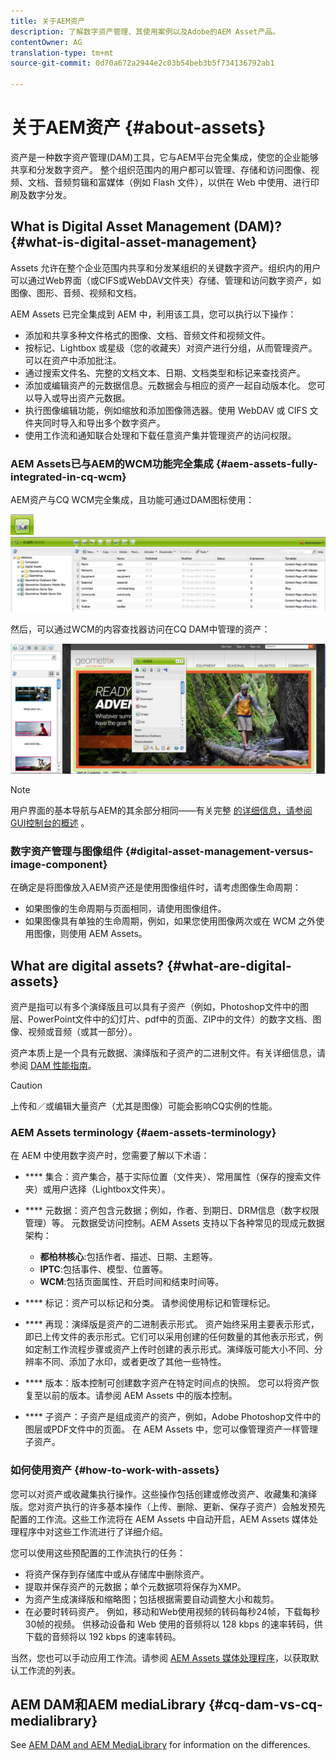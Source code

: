 ```yaml
---
title: 关于AEM资产
description: 了解数字资产管理、其使用案例以及Adobe的AEM Asset产品。
contentOwner: AG
translation-type: tm+mt
source-git-commit: 0d70a672a2944e2c03b54beb3b5f734136792ab1

---
```



# 关于AEM资产 {#about-assets}

资产是一种数字资产管理(DAM)工具，它与AEM平台完全集成，使您的企业能够共享和分发数字资产。 整个组织范围内的用户都可以管理、存储和访问图像、视频、文档、音频剪辑和富媒体（例如 Flash 文件），以供在 Web 中使用、进行印刷及数字分发。

## What is Digital Asset Management (DAM)? {#what-is-digital-asset-management}

Assets 允许在整个企业范围内共享和分发某组织的关键数字资产。组织内的用户可以通过Web界面（或CIFS或WebDAV文件夹）存储、管理和访问数字资产，如图像、图形、音频、视频和文档。

AEM Assets 已完全集成到 AEM 中，利用该工具，您可以执行以下操作：

* 添加和共享多种文件格式的图像、文档、音频文件和视频文件。
* 按标记、Lightbox 或星级（您的收藏夹）对资产进行分组，从而管理资产。可以在资产中添加批注。
* 通过搜索文件名、完整的文档文本、日期、文档类型和标记来查找资产。
* 添加或编辑资产的元数据信息。元数据会与相应的资产一起自动版本化。 您可以导入或导出资产元数据。
* 执行图像编辑功能，例如缩放和添加图像筛选器。使用 WebDAV 或 CIFS 文件夹同时导入和导出多个数字资产。
* 使用工作流和通知联合处理和下载任意资产集并管理资产的访问权限。

### AEM Assets已与AEM的WCM功能完全集成 {#aem-assets-fully-integrated-in-cq-wcm}

AEM资产与CQ WCM完全集成，且功能可通过DAM图标使用：

<!-- TBD: Update image for branding -->

![screen_shot_2012-04-17at15946pm](assets/screen_shot_2012-04-17at15946pm.png) ![screen_shot_2012-04-17at20100pm](assets/screen_shot_2012-04-17at20100pm.png)

然后，可以通过WCM的内容查找器访问在CQ DAM中管理的资产：

<!-- TBD: Update image for branding -->

![screen_shot_2012-04-17at20214pm](assets/screen_shot_2012-04-17at20214pm.png)

>[!NOTE]
>
>用户界面的基本导航与AEM的其余部分相同——有关完整 [的详细信息，请参阅GUI控制台的概述](/help/sites-authoring/qg-page-authoring.md) 。

### 数字资产管理与图像组件 {#digital-asset-management-versus-image-component}

在确定是将图像放入AEM资产还是使用图像组件时，请考虑图像生命周期：

* 如果图像的生命周期与页面相同，请使用图像组件。
* 如果图像具有单独的生命周期，例如，如果您使用图像两次或在 WCM 之外使用图像，则使用 AEM Assets。

## What are digital assets? {#what-are-digital-assets}

资产是指可以有多个演绎版且可以具有子资产（例如，Photoshop文件中的图层、PowerPoint文件中的幻灯片、pdf中的页面、ZIP中的文件）的数字文档、图像、视频或音频（或其一部分）。

资产本质上是一个具有元数据、演绎版和子资产的二进制文件。有关详细信息，请参阅 [DAM 性能指南](/help/sites-deploying/assets-performance-sizing.md)。

>[!CAUTION]
>
>上传和／或编辑大量资产（尤其是图像）可能会影响CQ实例的性能。

### AEM Assets terminology {#aem-assets-terminology}

在 AEM 中使用数字资产时，您需要了解以下术语：

* **** 集合：资产集合，基于实际位置（文件夹）、常用属性（保存的搜索文件夹）或用户选择（Lightbox文件夹）。

* **** 元数据：资产包含元数据；例如，作者、到期日、DRM信息（数字权限管理）等。 元数据受访问控制。AEM Assets 支持以下各种常见的现成元数据架构：

   * **都柏林核心**:包括作者、描述、日期、主题等。
   * **IPTC**:包括事件、模型、位置等。
   * **WCM**:包括页面属性、开启时间和结束时间等。

* **** 标记：资产可以标记和分类。 请参阅使用标记和管理标记。

* **** 再现：演绎版是资产的二进制表示形式。 资产始终采用主要表示形式，即已上传文件的表示形式。它们可以采用创建的任何数量的其他表示形式，例如定制工作流程步骤或资产上传时创建的表示形式。演绎版可能大小不同、分辨率不同、添加了水印，或者更改了其他一些特性。

* **** 版本：版本控制可创建数字资产在特定时间点的快照。 您可以将资产恢复至以前的版本。请参阅 AEM Assets 中的版本控制。

* **** 子资产：子资产是组成资产的资产，例如，Adobe Photoshop文件中的图层或PDF文件中的页面。 在 AEM Assets 中，您可以像管理资产一样管理子资产。

### 如何使用资产 {#how-to-work-with-assets}

您可以对资产或收藏集执行操作。这些操作包括创建或修改资产、收藏集和演绎版。您对资产执行的许多基本操作（上传、删除、更新、保存子资产）会触发预先配置的工作流。这些工作流将在 AEM Assets 中自动开启，AEM Assets 媒体处理程序中对这些工作流进行了详细介绍。

您可以使用这些预配置的工作流执行的任务：

* 将资产保存到存储库中或从存储库中删除资产。
* 提取并保存资产的元数据；单个元数据项将保存为XMP。
* 为资产生成演绎版和缩略图；包括根据需要自动调整大小和裁剪。
* 在必要时转码资产。 例如，移动和Web使用视频的转码每秒24帧，下载每秒30帧的视频。 供移动设备和 Web 使用的音频将以 128 kbps 的速率转码，供下载的音频将以 192 kbps 的速率转码。

当然，您也可以手动应用工作流。请参阅 [AEM Assets 媒体处理程序](media-handlers.md)，以获取默认工作流的列表。

## AEM DAM和AEM mediaLibrary {#cq-dam-vs-cq-medialibrary}

See [AEM DAM and AEM MediaLibrary](medialibrary.md) for information on the differences.
